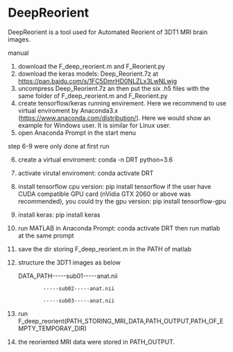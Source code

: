 # DeepReorient
DeepReorient is a tool used for Automated Reorient of 3DT1 MRI brain images.

manual
1) download the F_deep_reorient.m and F_Reorient.py
2) download the keras models:
   Deep_Reorient.7z at https://pan.baidu.com/s/1FC5DmrHD0NLZLx3LwNLwjg
3) uncompress Deep_Reorient.7z an then put the six .h5 files with the same folder of F_deep_reorient.m and F_Reorient.py
4) create tensorflow/keras running envirement. Here we recommend to use virtual enviroment by Anaconda3.x (https://www.anaconda.com/distribution/). Here we would show an example for Windows user. It is similar for Linux user.
5) open Anaconda Prompt in the start menu

step 6-9 were only done at first run

6) create a virtual enviroment: conda -n DRT python=3.6
7) activate virutal enviroment: conda activate DRT
8) install tensorflow cpu version: pip install tensorflow
   if the user have CUDA compatible GPU card (nVidia GTX 2060 or above was recommended), you could try the gpu version:
   pip install tensorflow-gpu
9) install keras: pip install keras

10) run MATLAB in Anaconda Prompt: conda activate DRT then run matlab at the same prompt 
11) save the dir storing F_deep_reorient.m in the PATH of matlab
12) structure the 3DT1 images as below
    
    DATA_PATH-----sub01-----anat.nii
    
                -----sub02-----anat.nii
             
                -----sub03-----anat.nii
13) run F_deep_reorient(PATH_STORING_MRI_DATA,PATH_OUTPUT,PATH_OF_EMPTY_TEMPORAY_DIR)
14) the reoriented MRI data were stored in PATH_OUTPUT.
